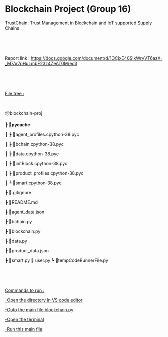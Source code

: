 # Blockchain Project (Group 16)


TrustChain: Trust Management in Blockchain and IoT supported Supply Chains

<br>
<br>
<br>

Report link : https://docs.google.com/document/d/1OCjxE40SlkWryVT6azX-_M7Ar7oHuLmbF23z4ZeAT0M/edit 





<br>
<br>
<br>

<u>File tree :</u>

<br>

📦blockchain-proj

┣ 📂__pycache__

┃ ┣ 📜agent_profiles.cpython-38.pyc

┃ ┣ 📜bchain.cpython-38.pyc

┃ ┣ 📜data.cpython-38.pyc

┃ ┣ 📜initBlock.cpython-38.pyc

┃ ┣ 📜product_profiles.cpython-38.pyc

┃ ┗ 📜smart.cpython-38.pyc

┣ 📜.gitignore

┣ 📜README.md

┣ 📜agent_data.json

┣ 📜bchain.py

┣ 📜blockchain.py

┣ 📜data.py

┣ 📜product_data.json

┣ 📜smart.py
  📜 user.py
┗ 📜tempCodeRunnerFile.py


<br><br><br>


<u>Commands to run :<u>

-Open the directory in VS code editor

-Goto the main file blockchain.py

-Open the terminal

-Run this main file


